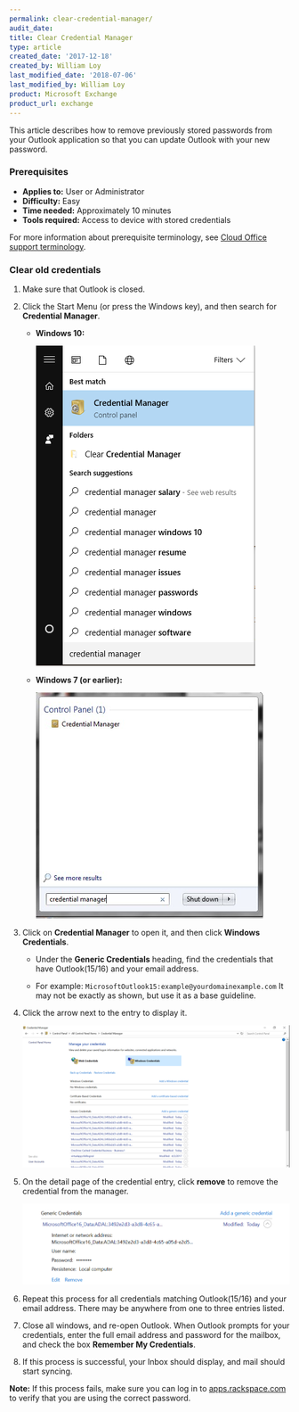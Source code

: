 ```yaml
---
permalink: clear-credential-manager/
audit_date:
title: Clear Credential Manager
type: article
created_date: '2017-12-18'
created_by: William Loy
last_modified_date: '2018-07-06'
last_modified_by: William Loy
product: Microsoft Exchange
product_url: exchange
---
```


This article describes how to remove previously stored passwords from your Outlook application so that you can update Outlook with your new password.


### Prerequisites

- **Applies to:** User or Administrator
- **Difficulty:** Easy
- **Time needed:** Approximately 10 minutes
- **Tools required:** Access to device with stored credentials

For more information about prerequisite terminology, see [Cloud Office support terminology](/support/how-to/cloud-office-support-terminology).

### Clear old credentials

1.  Make sure that Outlook is closed.

2.  Click the Start Menu (or press the Windows key), and then search for **Credential Manager**.

    - **Windows 10:**

       ![](win10_start_menu.png)

    - **Windows 7 (or earlier):**

       ![](win7_start_menu.png)

3.  Click on <b>Credential Manager</b> to open it, and then click <b>Windows Credentials</b>.

    - Under the **Generic Credentials** heading, find the credentials that have Outlook(15/16) and your email address.

    - For example: ```MicrosoftOutlook15:example@yourdomainexample.com```
      It may not be exactly as shown, but use it as a base guideline.

4.  Click the arrow next to the entry to display it.

       ![](CredentialManager.png)

5.  On the detail page of the credential entry, click **remove** to remove the credential from the manager.

       ![](CredentialManagerDetail.png)

6.  Repeat this process for all credentials matching Outlook(15/16) and your email address. There may be anywhere from one to three entries listed.

7.  Close all windows, and re-open Outlook. When Outlook prompts for your credentials, enter the full email address and password for the mailbox, and check the box **Remember My Credentials**.

8.  If this process is successful, your Inbox should display, and mail should start syncing.

**Note:** If this process fails, make sure you can log in to [apps.rackspace.com](https://apps.rackspace.com/index.php) to verify that you are using the correct password.

